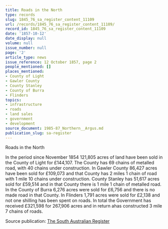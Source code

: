 ```yaml
---
title: Roads in the North
type: records
slug: 1845_76_sa_register_content_11109
url: /records/1845_76_sa_register_content_11109/
record_id: 1845_76_sa_register_content_11109
date: '1857-10-12'
date_display: null
volume: null
issue_number: null
page: '2'
article_type: news
issue_reference: 12 October 1857, page 2
people_mentioned: []
places_mentioned:
- County of Light
- Gawler County
- County Stanley
- County of Burra
- Flinders
topics:
- infrastructure
- roads
- land sales
- government
- development
source_document: 1985-87_Northern__Argus.md
publication_slug: sa-register
---
```


Roads in the North

In the period since November 1854 121,805 acres of land have been sold in the County of Light for £144,107.  The County has 69 chains of metalled road, with 40 chains under construction.  In Gawler County 86,427 acres have been sold for £109,073 and that County has 2 miles 1 chain of road with 1 mile 10 chains under construction.  County Stanley has 51,617 acres sold for £59,514 and in that County there is 1 mile 1 chain of metalled road.  In the County of Burra 6,276 acres were sold for £6,756 and there is no made road in that County.  In Flinders 1,791 acres were sold for £2,138 and not one shilling has been spent on roads.  In total the Government has received £321,598 for 267,906 acres and in return ahas constructed 3 mile 7 chains of roads.

Source publication: [The South Australian Register](/publications/sa-register/)
